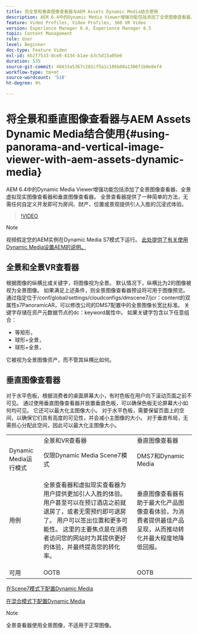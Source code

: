 ```yaml
---
title: 将全景和垂直图像查看器与AEM Assets Dynamic Media结合使用
description: AEM 6.4中的Dynamic Media Viewer增强功能包括添加了全景图像查看器、全景虚拟现实图像查看器和垂直图像查看器。 全景查看器提供了一种简单的方法，无需任何自定义开发即可为房间、财产、位置或景观提供引人入胜的沉浸式体验。
feature: Video Profiles, Video Profiles, 360 VR Video
version: Experience Manager 6.4, Experience Manager 6.5
topic: Content Management
role: User
level: Beginner
doc-type: Feature Video
exl-id: 6b2f7533-8ce0-4134-b1ae-b3c5d15a05e6
duration: 535
source-git-commit: 48433a5367c281cf5a1c106b08a1306f1b0e8ef4
workflow-type: tm+mt
source-wordcount: '518'
ht-degree: 0%

---
```


# 将全景和垂直图像查看器与AEM Assets Dynamic Media结合使用{#using-panorama-and-vertical-image-viewer-with-aem-assets-dynamic-media}

AEM 6.4中的Dynamic Media Viewer增强功能包括添加了全景图像查看器、全景虚拟现实图像查看器和垂直图像查看器。 全景查看器提供了一种简单的方法，无需任何自定义开发即可为房间、财产、位置或景观提供引人入胜的沉浸式体验。

>[!VIDEO](https://video.tv.adobe.com/v/40213?quality=12&learn=on&captions=chi_hans)

>[!NOTE]
>
>视频假定您的AEM实例在Dynamic Media S7模式下运行。 [此处提供了有关使用Dynamic Media设置AEM的说明。](https://helpx.adobe.com/cn/experience-manager/6-3/assets/using/config-dynamic-fp-14410.html)

## 全景和全景VR查看器

根据图像的纵横比或关键字，将图像视为全景。 默认情况下，纵横比为2的图像被视为全景图像。 如果满足上述条件，则全景图像查看器预设将可用于图像预览。 通过指定位于/conf/global/settings/cloudconfigs/dmscene7/jcr：content的双属性s7PanoramicAR，可以修改公司的DMS7配置中的全景图像长宽比标准。 关键字存储在资产元数据节点的dc：keyword属性中。 如果关键字包含以下任意组合：

* 等矩形，
* 球形+全景，
* 球形+全景，

它被视为全景图像资产，而不管其纵横比如何。

## 垂直图像查看器

对于水平色板，根据消费者的桌面屏幕大小，有时色板在用户向下滚动页面之前不可见。 通过使用垂直图像查看器并放置垂直色板，可以确保色板无论屏幕大小如何均可见。 它还可以最大化主图像大小。 对于水平色板，需要保留页面上的空间，以确保它们具有高度的可见性，并会减小主图像的大小。 对于垂直布局，无需担心分配此空间，因此可以最大化主图像大小。

<table> 
 <tbody>
  <tr>
   <td> </td>
   <td>全景和VR查看器</td>
   <td>垂直图像查看器</td>
  </tr>
  <tr>
   <td>Dynamic Media运行模式</td>
   <td>仅限Dynamic Media Scene7模式</td>
   <td>DMS7和Dynamic Media</td>
  </tr>
  <tr>
   <td>用例</td>
   <td><p>全景查看器和虚拟现实查看器为用户提供更加引人入胜的体验。 用户甚至可以在预订酒店之前就退房了，或者无需预约即可退房了。 用户可以签出位置和更多可能性。 这里的主要焦点是在消费者访问您的网站时为其提供更好的体验，并最终提高您的转化率。</p> <p> </p> </td> 
   <td><p>垂直图像查看器有助于最大化产品图像查看体验，为消费者提供最佳产品呈现，从而推动转化并最大程度地降低回报。</p> <p> </p> </td>
  </tr>
  <tr>
   <td>可用 </td>
   <td>OOTB</td>
   <td>OOTB</td>
  </tr>
 </tbody>
</table>

[在Scene7模式下配置Dynamic Media](https://helpx.adobe.com/cn/experience-manager/6-5/assets/using/config-dms7.html)

[在混合模式下配置Dynamic Media](https://helpx.adobe.com/cn/experience-manager/6-5/assets/using/config-dynamic.html)

>[!NOTE]
>
>全景查看器使用全景图像，不适用于正常图像。
